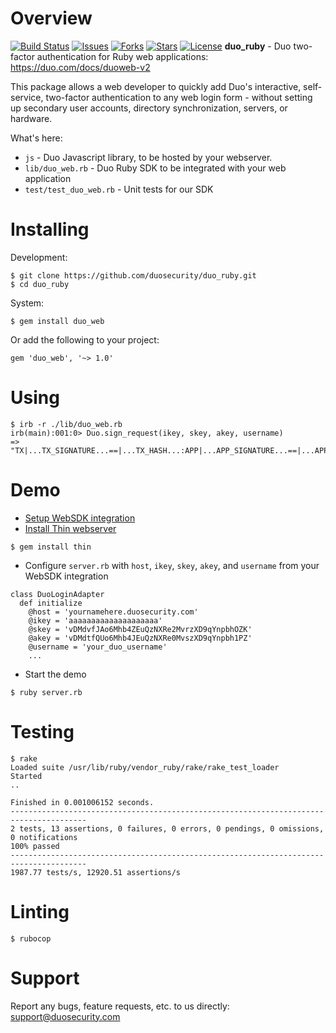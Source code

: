 # Overview

[![Build Status](https://github.com/duosecurity/duo_ruby/workflows/Ruby%20CI/badge.svg)](https://github.com/duosecurity/duo_ruby/actions)
[![Issues](https://img.shields.io/github/issues/duosecurity/duo_ruby)](https://github.com/duosecurity/duo_ruby/issues)
[![Forks](https://img.shields.io/github/forks/duosecurity/duo_ruby)](https://github.com/duosecurity/duo_ruby/network/members)
[![Stars](https://img.shields.io/github/stars/duosecurity/duo_ruby)](https://github.com/duosecurity/duo_ruby/stargazers)
[![License](https://img.shields.io/badge/License-View%20License-orange)](https://github.com/duosecurity/duo_ruby/blob/master/LICENSE)
**duo_ruby** - Duo two-factor authentication for Ruby web applications: https://duo.com/docs/duoweb-v2

This package allows a web developer to quickly add Duo's interactive, self-service, two-factor authentication to any web login form - without setting up secondary user accounts, directory synchronization, servers, or hardware.

What's here:

* `js` - Duo Javascript library, to be hosted by your webserver.
* `lib/duo_web.rb` - Duo Ruby SDK to be integrated with your web application
* `test/test_duo_web.rb` -  Unit tests for our SDK

# Installing

Development:

```
$ git clone https://github.com/duosecurity/duo_ruby.git
$ cd duo_ruby
```

System:

```
$ gem install duo_web
```

Or add the following to your project:

```
gem 'duo_web', '~> 1.0'
```

# Using

```
$ irb -r ./lib/duo_web.rb
irb(main):001:0> Duo.sign_request(ikey, skey, akey, username)
=> "TX|...TX_SIGNATURE...==|...TX_HASH...:APP|...APP_SIGNATURE...==|...APP_HASH..."
```

# Demo

* [Setup WebSDK integration](https://duo.com/docs/duoweb)
* [Install Thin webserver](https://github.com/macournoyer/thin)

```
$ gem install thin
```

* Configure `server.rb` with `host`, `ikey`, `skey`, `akey`, and `username` from your WebSDK integration

```
class DuoLoginAdapter
  def initialize
    @host = 'yournamehere.duosecurity.com'
    @ikey = 'aaaaaaaaaaaaaaaaaaaa'
    @skey = 'vDMdvfJAo6Mhb4ZEuQzNXRe2MvrzXD9qYnpbhOZK'
    @akey = 'vDMdtfQUo6Mhb4JEuQzNXRe0MvszXD9qYnpbh1PZ'
    @username = 'your_duo_username'
    ...
```

* Start the demo

```
$ ruby server.rb
```

# Testing

```
$ rake
Loaded suite /usr/lib/ruby/vendor_ruby/rake/rake_test_loader
Started
..

Finished in 0.001006152 seconds.
---------------------------------------------------------------------------------------
2 tests, 13 assertions, 0 failures, 0 errors, 0 pendings, 0 omissions, 0 notifications
100% passed
---------------------------------------------------------------------------------------
1987.77 tests/s, 12920.51 assertions/s
```

# Linting

```
$ rubocop
```

# Support

Report any bugs, feature requests, etc. to us directly: support@duosecurity.com
